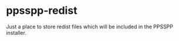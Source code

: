 ppsspp-redist
=============

Just a place to store redist files which will be included in the PPSSPP installer.
